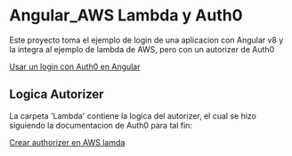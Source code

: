 # Angular_AWS Lambda y Auth0

Este proyecto toma el ejemplo de login de una aplicacion con Angular v8 y la integra al ejemplo de lambda de AWS, pero con un autorizer de Auth0

[Usar un login con Auth0 en Angular](https://auth0.com/docs/quickstart/spa/angular2/01-login)

## Logica Autorizer

La carpeta 'Lambda' contiene la logica del autorizer, el cual se hizo siguiendo la documentacion de Auth0 para tal fin:

[Crear authorizer en AWS lamda](https://auth0.com/docs/integrations/aws-api-gateway/custom-authorizers)
